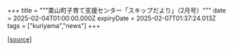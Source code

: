 +++
title = """栗山町子育て支援センター「スキップだより」（2月号）"""
date = 2025-02-04T01:00:00.000Z
expiryDate = 2025-02-07T01:37:24.013Z
tags = ["kuriyama","news"]
+++


[[source]](https://www.town.kuriyama.hokkaido.jp/soshiki/39/27865.html)
